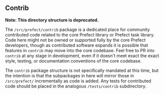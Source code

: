 ## Contrib

**Note: This directory structure is deprecated.**

The `/src/prefect/contrib` package is a dedicated place for community contributed code related to the core Prefect library or Prefect task library. Code here might not be owned or supported fully by the core Prefect developers, though as contributed software expands it is possible that features in `contrib` may move into the core codebase. Feel free to PR into `contrib` at any stage in development, even if it doesn't meet exact the exact style, testing, or documentation conventions of the core codebase.

The `contrib` package structure is not specifically mandated at this time, but the intention is that the subpackages in here will mirror those in `/src/prefect/` incrementally as code is added. Any tests for contributed code should be placed in the analogous `/tests/contrib` subdirectory.

